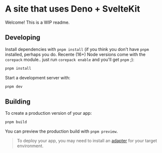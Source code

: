 # A site that uses Deno + SvelteKit

Welcome! This is a WIP readme.

## Developing

Install dependencies with `pnpm install` (if you think you don't have `pnpm` installed, perhaps you do. Recente (16+) Node versions come with the `corepack` module.. just run `corepack enable` and you'll get `pnpm` ;):

```bash
pnpm install
```

Start a development server with:

```bash
pnpm dev
```

## Building

To create a production version of your app:

```bash
pnpm build
```

You can preview the production build with `pnpm preview`.

> To deploy your app, you may need to install an [adapter](https://kit.svelte.dev/docs/adapters) for your target environment.
